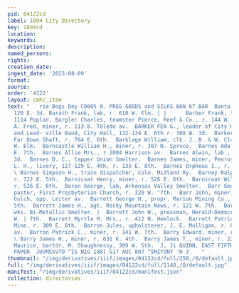 ```yaml
---
pid: 04122cd
label: 1894 City Directory
key: 1894cd
location: 
keywords: 
description: 
named_persons: 
rights: 
creation_date: 
ingest_date: '2023-08-09'
format: 
source: 
order: '4122'
layout: cmhc_item
text: "   rie Bogs Dey C0005 0. PREG GOODS and SILKS BAN 67 BAR  Banta Abraham, r.
  120 E. 3d. Barath Frank, lab, r. 610 W. Elm. | |      Barber Frank, teamster, r.
  1114 Poplar. Bargler Charles, teamster Pierce, Reef & Co., r. 144 W. Elm.  Bargquist
  A. Fred, miner, r. 113 8. Toledo av.  BARKER FEN G., leader of City Hall Orchestra
  and Lead- ville Band, City Hall, 132-134 E. 6th r. 308 W. 3d.  Barker Patrick, foreman,
  Far Down Shaft, r. 704 E. 6th.  Barklage William, clk. J. B. & W. Clune, r. 510
  W. Elm.  Barncastle William H., miner, r. 307 N. Spruce.  Barnes Ada Mrs., r. 802
  E. 7th.  Barnes Allie Mrs., r 2004 Harrison av.  Barnes Alwin, lab., bds. 139 E.
  3d.  Barnes D. C., tapper Union Smelter.  Barnes James, miner, Penrose Mine.  Barnes
  L. H., livery, 127-129 E. 4th, r. 135 E. 8th.  Barnes Orpheus I., r. 138 HE. 8th.
  \ Barnes Simpson H., train dispatcher, Colo. Midland Ry.  Barney Ralph E., miner,
  r. 722 E. 5th.  Barnicoat Henry, miner, r. 526 E. 6th.  Barnicoat William, miner,
  r. 526 E. 6th.  Baron George, lab, Arkansas Valley Smelter.  Barr George W. Rev.,
  pastor, First Presbyterian Church, r. 320 W. ‘7th.  Barr John, miner, r. ss. California
  Gulch, opp. Leiter av.  Barrett George H., propr. Marion Mining Co., r. 1344 E.
  5th.  Barrett James H., agt. Rocky Mountain News, r. 121 W. 7th.  Barrett John,
  wks. Bi-Metallic Smelter. |  Barrett John W., pressman, Herald-Democrat, r. 121
  W. | 7th.  Barrett Myrtle M. Mrs., r. 412 N. Hemlock.  Barrett Patrick, miner, Mahala
  Mine, r. 309 E. 8th.  Barron Jules, upholsterer, J. E. Mulligan, r. 601 Harrison
  av.  Barron Patrick C., miner, r. 141 W. 7th.  Barry Edward, miner, r. 500 E. 11th.
  \ Barry James H., miner, r. 631 K. 4th.  Barry James T., miner, r. 226 E. 2d.  Barry
  Maurice, bartdr, M. Shaughnessy, 309 W. 5th.  J, Ji QUINN, EAST FIFTH STREET. WALL
  PAPER  JUVMSSVTO “IS NIG 180] G17 AUC 807 “SMIYONY 'H 3    "
thumbnail: "/img/derivatives/iiif/images/04122cd/full/250,/0/default.jpg"
full: "/img/derivatives/iiif/images/04122cd/full/1140,/0/default.jpg"
manifest: "/img/derivatives/iiif/04122cd/manifest.json"
collection: directories
---
```

